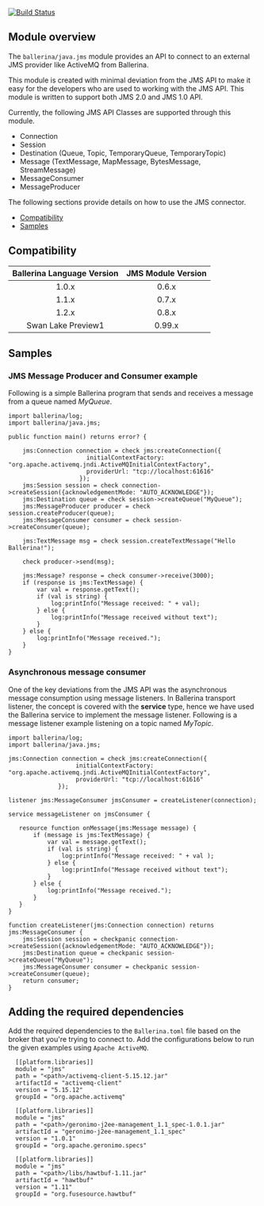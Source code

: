 [![Build Status](https://travis-ci.com/ballerina-platform/module-ballerina-java.jms.svg?branch=master)](https://travis-ci.com/ballerina-platform/module-ballerina-java.jms)

## Module overview

The `ballerina/java.jms` module provides an API to connect to an external JMS provider like ActiveMQ from Ballerina.

This module is created with minimal deviation from the JMS API to make it easy for the developers who are used to working 
 with the JMS API. This module is written to support both JMS 2.0 and JMS 1.0 API. 
 
 Currently, the following JMS API Classes are supported through this module.
 
 - Connection
 - Session
 - Destination (Queue, Topic, TemporaryQueue, TemporaryTopic)
 - Message (TextMessage, MapMessage, BytesMessage, StreamMessage)
 - MessageConsumer
 - MessageProducer
 
The following sections provide details on how to use the JMS connector.

- [Compatibility](#compatibility)
- [Samples](#samples)

## Compatibility

|  Ballerina Language Version |       JMS Module Version       |
|:---------------------------:|:------------------------------:|
|         1.0.x               |             0.6.x              |
|         1.1.x               |             0.7.x              |
|         1.2.x               |             0.8.x              |
|    Swan Lake Preview1       |            0.99.x              |

## Samples

### JMS Message Producer and Consumer example

Following is a simple Ballerina program that sends and receives a message from a queue named *MyQueue*.

```ballerina
import ballerina/log;
import ballerina/java.jms;

public function main() returns error? {

    jms:Connection connection = check jms:createConnection({
                      initialContextFactory: "org.apache.activemq.jndi.ActiveMQInitialContextFactory",
                      providerUrl: "tcp://localhost:61616"
                    });
    jms:Session session = check connection->createSession({acknowledgementMode: "AUTO_ACKNOWLEDGE"});
    jms:Destination queue = check session->createQueue("MyQueue");
    jms:MessageProducer producer = check session.createProducer(queue);
    jms:MessageConsumer consumer = check session->createConsumer(queue);

    jms:TextMessage msg = check session.createTextMessage("Hello Ballerina!");

    check producer->send(msg);

    jms:Message? response = check consumer->receive(3000);
    if (response is jms:TextMessage) {
        var val = response.getText();
        if (val is string) {
            log:printInfo("Message received: " + val);
        } else {
            log:printInfo("Message received without text");
        }
    } else {
        log:printInfo("Message received.");
    }
}
```

### Asynchronous message consumer

One of the key deviations from the JMS API was the asynchronous message consumption using message listeners. In 
Ballerina transport listener, the concept is covered with the **service** type, hence we have used the Ballerina service to 
implement the message listener. Following is a message listener example listening on a topic named *MyTopic*.

```ballerina
import ballerina/log;
import ballerina/java.jms;

jms:Connection connection = check jms:createConnection({
                   initialContextFactory: "org.apache.activemq.jndi.ActiveMQInitialContextFactory",
                   providerUrl: "tcp://localhost:61616"
              });

listener jms:MessageConsumer jmsConsumer = createListener(connection);

service messageListener on jmsConsumer {

   resource function onMessage(jms:Message message) {
       if (message is jms:TextMessage) {
           var val = message.getText();
           if (val is string) {
               log:printInfo("Message received: " + val );
           } else {
               log:printInfo("Message received without text");
           }
       } else {
           log:printInfo("Message received.");
       }
   }
}

function createListener(jms:Connection connection) returns  jms:MessageConsumer {
    jms:Session session = checkpanic connection->createSession({acknowledgementMode: "AUTO_ACKNOWLEDGE"});
    jms:Destination queue = checkpanic session->createQueue("MyQueue");
    jms:MessageConsumer consumer = checkpanic session->createConsumer(queue);
    return consumer;
}
```
## Adding the required dependencies 

Add the required dependencies to the `Ballerina.toml` file based on the broker that you're trying to connect to. 
 Add the configurations below to run the given examples using `Apache ActiveMQ`. 

```
  [[platform.libraries]]
  module = "jms"
  path = "<path>/activemq-client-5.15.12.jar"
  artifactId = "activemq-client"
  version = "5.15.12"
  groupId = "org.apache.activemq"

  [[platform.libraries]]
  module = "jms"
  path = "<path>/geronimo-j2ee-management_1.1_spec-1.0.1.jar"
  artifactId = "geronimo-j2ee-management_1.1_spec"
  version = "1.0.1"
  groupId = "org.apache.geronimo.specs"

  [[platform.libraries]]
  module = "jms"
  path = "<path>/libs/hawtbuf-1.11.jar"
  artifactId = "hawtbuf"
  version = "1.11"
  groupId = "org.fusesource.hawtbuf"
```
